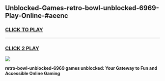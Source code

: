 
## Unblocked-Games-retro-bowl-unblocked-6969-Play-Online-#aeenc
<h3>
<a href="https://premium.freeplayer.one?title=retro-bowl-unblocked-6969&ref=24F">CLICK TO PLAY</a></h3>
<hr>

<h3>
<a href="https://premium.freeplayer.one?title=retro-bowl-unblocked-6969&ref=24F">CLICK 2 PLAY</a>
  
</h3>

<a href="https://premium.freeplayer.one?title=retro-bowl-unblocked-6969&ref=24F/"><img src="https://clearcache.store/games.png"></a>


**retro-bowl-unblocked-6969 games unblocked: Your Gateway to Fun and Accessible Online Gaming**

